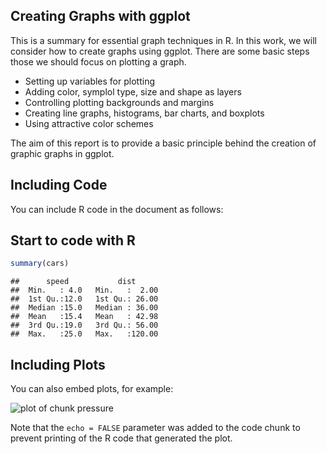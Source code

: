 ## Creating Graphs with ggplot 

This is a summary for essential graph techniques in R. In this work, we will consider how to create graphs using ggplot. There are some basic steps those we should focus on plotting a graph.

* Setting up variables for plotting
* Adding color, symplol type, size and shape as layers
* Controlling plotting backgrounds and margins
* Creating line graphs, histograms, bar charts, and boxplots
* Using attractive color schemes

The aim of this report is to provide a basic principle behind the creation of graphic graphs in ggplot.
## Including Code

You can include R code in the document as follows:

## Start to code with R


```r
summary(cars)
```

```
##      speed           dist       
##  Min.   : 4.0   Min.   :  2.00  
##  1st Qu.:12.0   1st Qu.: 26.00  
##  Median :15.0   Median : 36.00  
##  Mean   :15.4   Mean   : 42.98  
##  3rd Qu.:19.0   3rd Qu.: 56.00  
##  Max.   :25.0   Max.   :120.00
```

## Including Plots

You can also embed plots, for example:

![plot of chunk pressure](figure/pressure-1.png)

Note that the `echo = FALSE` parameter was added to the code chunk to prevent printing of the R code that generated the plot.
